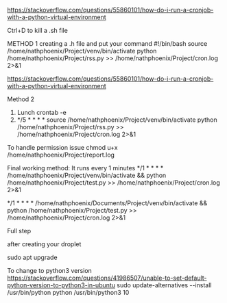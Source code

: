 https://stackoverflow.com/questions/55860101/how-do-i-run-a-cronjob-with-a-python-virtual-environment

Ctrl+D to kill a .sh file 


METHOD 1 creating a .h file and put your command 
#!/bin/bash
source /home/nathphoenix/Project/venv/bin/activate
python /home/nathphoenix/Project/rss.py >> /home/nathphoenix/Project/cron.log 2>&1


https://stackoverflow.com/questions/55860101/how-do-i-run-a-cronjob-with-a-python-virtual-environment

Method 2

1. Lunch crontab -e
2. */5 * * * * source /home/nathphoenix/Project/venv/bin/activate python /home/nathphoenix/Project/rss.py >> /home/nathphoenix/Project/cron.log 2>&1


To handle permission issue
chmod u+x /home/nathphoenix/Project/report.log



Final working method:
It runs every 1 minutes
*/1 * * * * /home/nathphoenix/Project/venv/bin/activate && python /home/nathphoenix/Project/test.py >> /home/nathphoenix/Project/cron.log 2>&1

*/1 * * * * /home/nathphoenix/Documents/Project/venv/bin/activate && python /home/nathphoenix/Project/test.py >> /home/nathphoenix/Project/cron.log 2>&1

Full step

after creating your droplet

sudo apt upgrade

To change to python3 version
https://stackoverflow.com/questions/41986507/unable-to-set-default-python-version-to-python3-in-ubuntu
sudo update-alternatives --install /usr/bin/python python /usr/bin/python3 10
